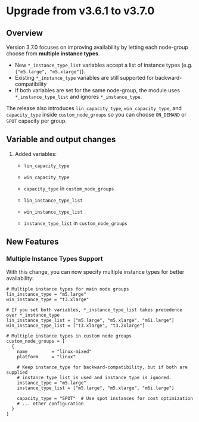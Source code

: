 # Upgrade from v3.6.1 to v3.7.0

## Overview

Version 3.7.0 focuses on improving availability by letting each node-group choose from **multiple instance types**.  
- New `*_instance_type_list` variables accept a list of instance types (e.g. `["m5.large", "m5.xlarge"]`).  
- Existing `*_instance_type` variables are still supported for backward-compatibility
- If both variables are set for the same node-group, the module uses `*_instance_type_list` and ignores `*_instance_type`.  

The release also introduces `lin_capacity_type`, `win_capacity_type`, and `capacity_type` inside `custom_node_groups` so you can choose `ON_DEMAND` or `SPOT` capacity per group.

## Variable and output changes

1. Added variables:
    - `lin_capacity_type`
    - `win_capacity_type`
    - `capacity_type` in `custom_node_groups`

    - `lin_instance_type_list`
    - `win_instance_type_list`
    - `instance_type_list` in `custom_node_groups`


## New Features

### Multiple Instance Types Support

With this change, you can now specify multiple instance types for better availability:

```hcl
# Multiple instance types for main node groups
lin_instance_type = "m5.large"
win_instance_type = "t3.xlarge"

# If you set both variables, *_instance_type_list takes precedence over *_instance_type
lin_instance_type_list = ["m5.large", "m5.xlarge", "m6i.large"]
win_instance_type_list = ["t3.xlarge", "t3.2xlarge"]

```

```
# Multiple instance types in custom node groups
custom_node_groups = [
  {
    name         = "linux-mixed"
    platform     = "linux"

    # Keep instance_type for backward-compatibility, but if both are supplied
    # instance_type_list is used and instance_type is ignored.
    instance_type = "m5.large"
    instance_type_list = ["m5.large", "m5.xlarge", "m6i.large"]
    
    capacity_type = "SPOT"  # Use spot instances for cost optimization
    # ... other configuration
  }
]

```